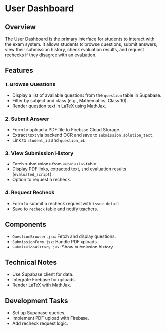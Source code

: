 # User Dashboard

## Overview
The User Dashboard is the primary interface for students to interact with the exam system. It allows students to browse questions, submit answers, view their submission history, check evaluation results, and request rechecks if they disagree with an evaluation.

## Features
### 1. Browse Questions
- Display a list of available questions from the `question` table in Supabase.
- Filter by subject and class (e.g., Mathematics, Class 10).
- Render question text in LaTeX using MathJax.

### 2. Submit Answer
- Form to upload a PDF file to Firebase Cloud Storage.
- Extract text via backend OCR and save to `submission.solution_text`.
- Link to `student_id` and `question_id`.

### 3. View Submission History
- Fetch submissions from `submission` table.
- Display PDF links, extracted text, and evaluation results (`evaluated_script`).
- Option to request a recheck.

### 4. Request Recheck
- Form to submit a recheck request with `issue_detail`.
- Save to `recheck` table and notify teachers.

## Components
- `QuestionBrowser.jsx`: Fetch and display questions.
- `SubmissionForm.jsx`: Handle PDF uploads.
- `SubmissionHistory.jsx`: Show submission history.

## Technical Notes
- Use Supabase client for data.
- Integrate Firebase for uploads.
- Render LaTeX with MathJax.

## Development Tasks
- Set up Supabase queries.
- Implement PDF upload with Firebase.
- Add recheck request logic.
